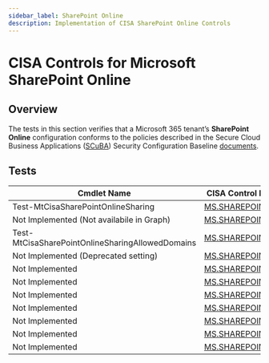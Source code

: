 ```yaml
---
sidebar_label: SharePoint Online
description: Implementation of CISA SharePoint Online Controls
---
```


# CISA Controls for Microsoft SharePoint Online

## Overview

The tests in this section verifies that a Microsoft 365 tenant’s **SharePoint Online** configuration conforms to the policies described in the Secure Cloud Business Applications ([SCuBA](https://cisa.gov/scuba)) Security Configuration Baseline [documents](https://github.com/cisagov/ScubaGear/blob/main/baselines/README.md).

## Tests

| Cmdlet Name | CISA Control ID (Link) |
|- | - |
| Test-MtCisaSharePointOnlineSharing               | [MS.SHAREPOINT.1.1v1](https://github.com/cisagov/ScubaGear/blob/main/PowerShell/ScubaGear/baselines/sharepoint.md#mssharepoint11v1) |
| Not Implemented (Not availabile in Graph)        | [MS.SHAREPOINT.1.2v1](https://github.com/cisagov/ScubaGear/blob/main/PowerShell/ScubaGear/baselines/sharepoint.md#mssharepoint12v1) |
| Test-MtCisaSharePointOnlineSharingAllowedDomains | [MS.SHAREPOINT.1.3v1](https://github.com/cisagov/ScubaGear/blob/main/PowerShell/ScubaGear/baselines/sharepoint.md#mssharepoint13v1) |
| Not Implemented (Deprecated setting)             | [MS.SHAREPOINT.1.4v1](https://github.com/cisagov/ScubaGear/blob/main/PowerShell/ScubaGear/baselines/sharepoint.md#mssharepoint14v1) |
| Not Implemented | [MS.SHAREPOINT.2.1v1](https://github.com/cisagov/ScubaGear/blob/main/PowerShell/ScubaGear/baselines/sharepoint.md#mssharepoint21v1) |
| Not Implemented | [MS.SHAREPOINT.2.2v1](https://github.com/cisagov/ScubaGear/blob/main/PowerShell/ScubaGear/baselines/sharepoint.md#mssharepoint22v1) |
| Not Implemented | [MS.SHAREPOINT.3.1v1](https://github.com/cisagov/ScubaGear/blob/main/PowerShell/ScubaGear/baselines/sharepoint.md#mssharepoint31v1) |
| Not Implemented | [MS.SHAREPOINT.3.2v1](https://github.com/cisagov/ScubaGear/blob/main/PowerShell/ScubaGear/baselines/sharepoint.md#mssharepoint32v1) |
| Not Implemented | [MS.SHAREPOINT.3.3v1](https://github.com/cisagov/ScubaGear/blob/main/PowerShell/ScubaGear/baselines/sharepoint.md#mssharepoint33v1) |
| Not Implemented | [MS.SHAREPOINT.3.3v1](https://github.com/cisagov/ScubaGear/blob/main/PowerShell/ScubaGear/baselines/sharepoint.md#mssharepoint33v1) |
| Not Implemented | [MS.SHAREPOINT.4.2v1](https://github.com/cisagov/ScubaGear/blob/main/PowerShell/ScubaGear/baselines/sharepoint.md#mssharepoint42v1) |
